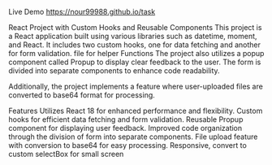 Live Demo https://nour99988.github.io/task

React Project with Custom Hooks and Reusable Components
This project is a React application built using various libraries such as datetime, moment, and React. It includes two custom hooks, one for data fetching and another for form validation. file for helper Functions The project also utilizes a popup component called Propup to display clear feedback to the user. The form is divided into separate components to enhance code readability.

Additionally, the project implements a feature where user-uploaded files are converted to base64 format for processing.

Features
Utilizes React 18 for enhanced performance and flexibility.
Custom hooks for efficient data fetching and form validation.
Reusable Propup component for displaying user feedback.
Improved code organization through the division of form into separate components.
File upload feature with conversion to base64 for easy processing.
Responsive, convert to custom selectBox for small screen 
